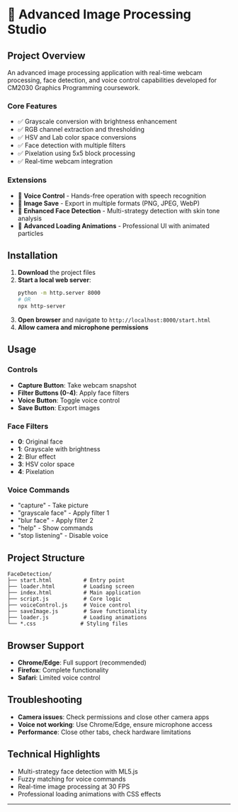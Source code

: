 # 🎨 Advanced Image Processing Studio

## Project Overview

An advanced image processing application with real-time webcam processing, face detection, and voice control capabilities developed for CM2030 Graphics Programming coursework.

### Core Features
- ✅ Grayscale conversion with brightness enhancement
- ✅ RGB channel extraction and thresholding
- ✅ HSV and Lab color space conversions
- ✅ Face detection with multiple filters
- ✅ Pixelation using 5x5 block processing
- ✅ Real-time webcam integration

### Extensions
- 🎤 **Voice Control** - Hands-free operation with speech recognition
- 💾 **Image Save** - Export in multiple formats (PNG, JPEG, WebP)
- 🎯 **Enhanced Face Detection** - Multi-strategy detection with skin tone analysis
- 🎨 **Advanced Loading Animations** - Professional UI with animated particles

## Installation

1. **Download** the project files
2. **Start a local web server**:
   ```bash
   python -m http.server 8000
   # OR
   npx http-server
   ```
3. **Open browser** and navigate to `http://localhost:8000/start.html`
4. **Allow camera and microphone permissions**

## Usage

### Controls
- **Capture Button**: Take webcam snapshot
- **Filter Buttons (0-4)**: Apply face filters
- **Voice Button**: Toggle voice control
- **Save Button**: Export images

### Face Filters
- **0**: Original face
- **1**: Grayscale with brightness
- **2**: Blur effect
- **3**: HSV color space
- **4**: Pixelation

### Voice Commands
- "capture" - Take picture
- "grayscale face" - Apply filter 1
- "blur face" - Apply filter 2
- "help" - Show commands
- "stop listening" - Disable voice

## Project Structure
```
FaceDetection/
├── start.html          # Entry point
├── loader.html         # Loading screen
├── index.html          # Main application
├── script.js           # Core logic
├── voiceControl.js     # Voice control
├── saveImage.js        # Save functionality
├── loader.js           # Loading animations
└── *.css              # Styling files
```

## Browser Support
- **Chrome/Edge**: Full support (recommended)
- **Firefox**: Complete functionality
- **Safari**: Limited voice control

## Troubleshooting
- **Camera issues**: Check permissions and close other camera apps
- **Voice not working**: Use Chrome/Edge, ensure microphone access
- **Performance**: Close other tabs, check hardware limitations

## Technical Highlights
- Multi-strategy face detection with ML5.js
- Fuzzy matching for voice commands
- Real-time image processing at 30 FPS
- Professional loading animations with CSS effects

---
